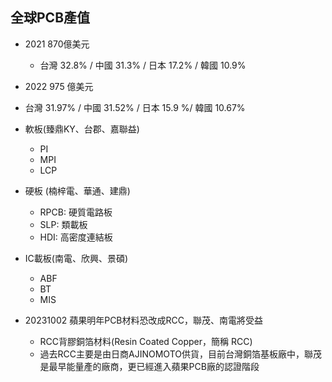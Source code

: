 ## 全球PCB產值
* 2021 870億美元
	* 台灣 32.8% / 中國 31.3% / 日本 17.2% / 韓國 10.9%
* 2022 975 億美元
 * 台灣 31.97% / 中國 31.52% / 日本 15.9 %/ 韓國 10.67%

* 軟板(臻鼎KY、台郡、嘉聯益)
	* PI
	* MPI
	* LCP

* 硬板 (楠梓電、華通、建鼎)
	* RPCB: 硬質電路板
	* SLP: 類載板
	* HDI: 高密度連結板

* IC載板(南電、欣興、景碩)
	* ABF
	* BT
	* MIS


* 20231002 蘋果明年PCB材料恐改成RCC，聯茂、南電將受益
	* RCC背膠銅箔材料(Resin Coated Copper，簡稱 RCC)
	* 過去RCC主要是由日商AJINOMOTO供貨，目前台灣銅箔基板廠中，聯茂是最早能量產的廠商，更已經進入蘋果PCB廠的認證階段